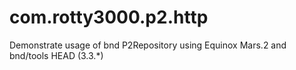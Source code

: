 # com.rotty3000.p2.http

Demonstrate usage of bnd P2Repository using Equinox Mars.2 and bnd/tools HEAD (3.3.*)